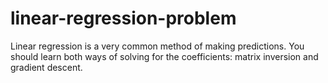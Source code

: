 # linear-regression-problem
Linear regression is a very common method of making predictions. You should learn both ways of solving for the coefficients: matrix inversion and gradient descent.
